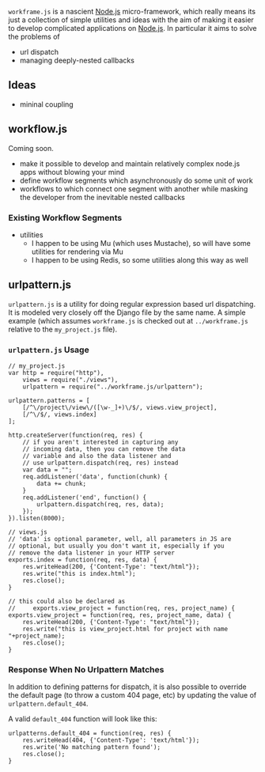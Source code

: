 
``workframe.js`` is a nascient [Node.js][node.js] micro-framework, which really means its just
a collection of simple utilities and ideas with the aim of making it easier to
develop complicated applications on [Node.js][node.js]. In particular it aims to solve
the problems of

* url dispatch
* managing deeply-nested callbacks

[node.js]: http://nodejs.org/ "Node.js documentation"

## Ideas

* mininal coupling

## workflow.js

Coming soon.

* make it possible to develop and maintain relatively complex node.js apps without blowing your mind
* define workflow segments which asynchronously do some unit of work
* workflows to which connect one segment with another while masking
    the developer from the inevitable nested callbacks

### Existing Workflow Segments

* utilities
    * I happen to be using Mu (which uses Mustache), so will have some utilities for rendering via Mu
    * I happen to be using Redis, so some utilities along this way as well


## urlpattern.js

``urlpattern.js`` is a utility for doing regular expression based url dispatching.
It is modeled very closely off the Django file by the same name.
A simple example (which assumes ``workframe.js`` is checked out at ``../workframe.js``
relative to the ``my_project.js`` file).

### ``urlpattern.js`` Usage

    // my_project.js
    var http = require("http"),
        views = require("./views"),
        urlpattern = require("../workframe.js/urlpattern");

    urlpattern.patterns = [
        [/^\/project\/view\/([\w-_]+)\/$/, views.view_project],
        [/^\/$/, views.index]
    ];

    http.createServer(function(req, res) {
        // if you aren't interested in capturing any
        // incoming data, then you can remove the data
        // variable and also the data listener and
        // use urlpattern.dispatch(req, res) instead
        var data = "";
        req.addListener('data', function(chunk) {
            data += chunk;
        }
        req.addListener('end', function() {
        	urlpattern.dispatch(req, res, data);
        });
    }).listen(8000);

    // views.js
    // 'data' is optional parameter, well, all parameters in JS are
    // optional, but usually you don't want it, especially if you
    // remove the data listener in your HTTP server
    exports.index = function(req, res, data) {
        res.writeHead(200, {'Content-Type': "text/html"});
        res.write("this is index.html");
        res.close();
    }

    // this could also be declared as
    //     exports.view_project = function(req, res, project_name) {
    exports.view_project = function(req, res, project_name, data) {
        res.writeHead(200, {'Content-Type': "text/html"});
        res.write("this is view_project.html for project with name "+project_name);
        res.close();
    }

### Response When No Urlpattern Matches

In addition to defining patterns for dispatch, it is also possible to override the
default page (to throw a custom 404 page, etc) by updating the value of ``urlpattern.default_404``.

A valid ``default_404`` function will look like this:

    urlpatterns.default_404 = function(req, res) {
        res.writeHead(404, {'Content-Type': 'text/html'});
        res.write('No matching pattern found');
        res.close();
    }

